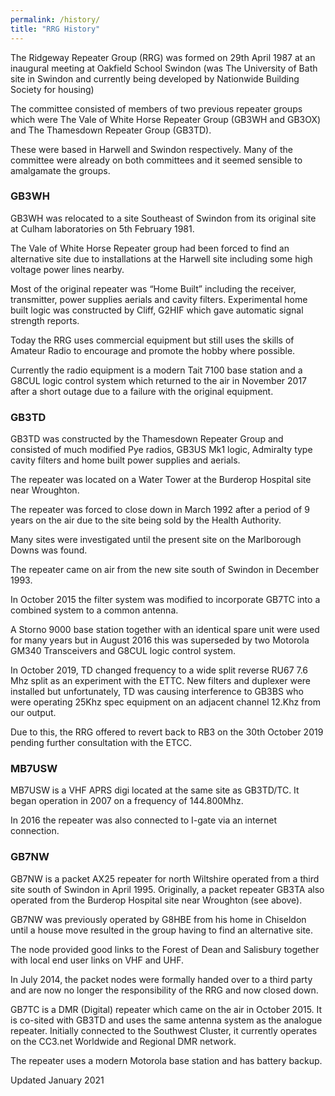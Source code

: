 ```yaml
---
permalink: /history/
title: "RRG History"
---
```


The Ridgeway Repeater Group (RRG) was formed on 29th April 1987 at an inaugural meeting at Oakfield School Swindon (was The University of Bath site in Swindon and currently being developed by Nationwide Building Society for housing)

The committee consisted of members of two previous repeater groups which were The Vale of White Horse Repeater Group (GB3WH and GB3OX) and The Thamesdown Repeater Group (GB3TD).

These were based in Harwell and Swindon respectively.  Many of the committee were already on both committees and it seemed sensible to amalgamate the groups.

### GB3WH

GB3WH was relocated to a site Southeast of Swindon from its original site at Culham laboratories on 5th February 1981.

The Vale of White Horse Repeater group had been forced to find an alternative site due to installations at the Harwell site including some high voltage power lines nearby.

Most of the original repeater was “Home Built” including the receiver, transmitter, power supplies aerials and cavity filters. Experimental home built logic was constructed by Cliff, G2HIF which gave automatic signal strength reports.

Today the RRG uses commercial equipment but still uses the skills of Amateur Radio to encourage and promote the hobby where possible.

Currently the radio equipment is a modern Tait 7100 base station and a G8CUL logic control system which returned to the air in November 2017 after a short outage due to a failure with the original equipment.

### GB3TD

GB3TD was constructed by the Thamesdown Repeater Group and consisted of much modified Pye radios, GB3US Mk1 logic, Admiralty type cavity filters and home built power supplies and aerials.

The repeater was located on a Water Tower at the Burderop Hospital site near Wroughton.

The repeater was forced to close down in March 1992 after a period of 9 years on the air due to the site being sold by the Health Authority.

Many sites were investigated until the present site on the Marlborough Downs was found.

The repeater came on air from the new site south of Swindon in December 1993.

In October 2015 the filter system was modified to incorporate GB7TC into a combined system to a common antenna.

A Storno 9000 base station together with an identical spare unit were used for many years but in August 2016 this was superseded by two Motorola GM340 Transceivers and G8CUL logic control system.

In October 2019, TD changed frequency to a wide split reverse RU67 7.6 Mhz split as an experiment with the ETTC.  New filters and duplexer were installed but unfortunately, TD was causing interference to GB3BS who were operating 25Khz spec equipment on an adjacent channel 12.Khz from our output.

Due to this, the RRG offered to revert back to RB3 on the 30th October 2019 pending further consultation with the ETCC.


### MB7USW

MB7USW is a VHF APRS digi located at the same site as GB3TD/TC.  It began operation in 2007 on a frequency of 144.800Mhz.

In 2016 the repeater was also connected to I-gate via an internet connection.

 
### GB7NW
 

GB7NW is a packet AX25 repeater for north Wiltshire operated from a third site south of Swindon in April 1995.  Originally, a packet repeater GB3TA also operated from the Burderop Hospital site near Wroughton (see above).

GB7NW was previously operated by G8HBE from his home in Chiseldon until a house move resulted in the group having to find an alternative site.

The node provided good links to the Forest of Dean and Salisbury together with local end user links on VHF and UHF.

In July 2014, the packet nodes were formally handed over to a third party and are now no longer the responsibility of the RRG and now closed down.

 

 


 

 

GB7TC is a DMR (Digital) repeater which came on the air in October 2015.  It is co-sited with GB3TD and uses the same antenna system as the analogue repeater. Initially connected to the Southwest Cluster, it currently operates on the CC3.net Worldwide and Regional DMR network.

The repeater uses a modern Motorola base station and has battery backup.

 

Updated January 2021
